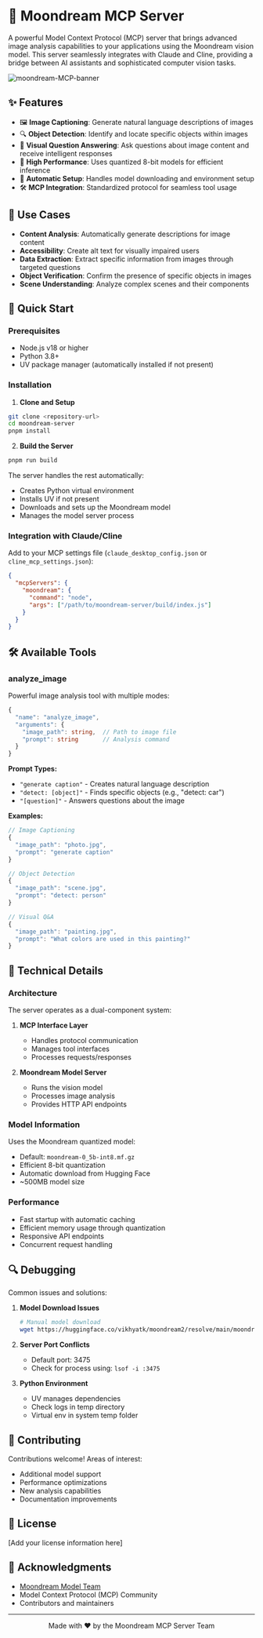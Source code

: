 # 🌙 Moondream MCP Server

A powerful Model Context Protocol (MCP) server that brings advanced image analysis capabilities to your applications using the Moondream vision model. This server seamlessly integrates with Claude and Cline, providing a bridge between AI assistants and sophisticated computer vision tasks.

![moondream-MCP-banner](https://github.com/user-attachments/assets/e999ada0-9dfa-4f3d-a489-e4ce58434ecb)


## ✨ Features

- 🖼️ **Image Captioning**: Generate natural language descriptions of images
- 🔍 **Object Detection**: Identify and locate specific objects within images
- 💭 **Visual Question Answering**: Ask questions about image content and receive intelligent responses
- 🚀 **High Performance**: Uses quantized 8-bit models for efficient inference
- 🔄 **Automatic Setup**: Handles model downloading and environment setup
- 🛠️ **MCP Integration**: Standardized protocol for seamless tool usage

## 🎯 Use Cases

- **Content Analysis**: Automatically generate descriptions for image content
- **Accessibility**: Create alt text for visually impaired users
- **Data Extraction**: Extract specific information from images through targeted questions
- **Object Verification**: Confirm the presence of specific objects in images
- **Scene Understanding**: Analyze complex scenes and their components

## 🚀 Quick Start

### Prerequisites

- Node.js v18 or higher
- Python 3.8+
- UV package manager (automatically installed if not present)

### Installation

1. **Clone and Setup**
```bash
git clone <repository-url>
cd moondream-server
pnpm install
```

2. **Build the Server**
```bash
pnpm run build
```

The server handles the rest automatically:
- Creates Python virtual environment
- Installs UV if not present
- Downloads and sets up the Moondream model
- Manages the model server process

### Integration with Claude/Cline

Add to your MCP settings file (`claude_desktop_config.json` or `cline_mcp_settings.json`):

```json
{
  "mcpServers": {
    "moondream": {
      "command": "node",
      "args": ["/path/to/moondream-server/build/index.js"]
    }
  }
}
```

## 🛠️ Available Tools

### analyze_image

Powerful image analysis tool with multiple modes:

```typescript
{
  "name": "analyze_image",
  "arguments": {
    "image_path": string,  // Path to image file
    "prompt": string       // Analysis command
  }
}
```

**Prompt Types:**
- `"generate caption"` - Creates natural language description
- `"detect: [object]"` - Finds specific objects (e.g., "detect: car")
- `"[question]"` - Answers questions about the image

**Examples:**

```javascript
// Image Captioning
{
  "image_path": "photo.jpg",
  "prompt": "generate caption"
}

// Object Detection
{
  "image_path": "scene.jpg",
  "prompt": "detect: person"
}

// Visual Q&A
{
  "image_path": "painting.jpg",
  "prompt": "What colors are used in this painting?"
}
```

## 🔧 Technical Details

### Architecture

The server operates as a dual-component system:

1. **MCP Interface Layer**
   - Handles protocol communication
   - Manages tool interfaces
   - Processes requests/responses

2. **Moondream Model Server**
   - Runs the vision model
   - Processes image analysis
   - Provides HTTP API endpoints

### Model Information

Uses the Moondream quantized model:
- Default: `moondream-0_5b-int8.mf.gz`
- Efficient 8-bit quantization
- Automatic download from Hugging Face
- ~500MB model size

### Performance

- Fast startup with automatic caching
- Efficient memory usage through quantization
- Responsive API endpoints
- Concurrent request handling

## 🔍 Debugging

Common issues and solutions:

1. **Model Download Issues**
   ```bash
   # Manual model download
   wget https://huggingface.co/vikhyatk/moondream2/resolve/main/moondream-0_5b-int8.mf.gz
   ```

2. **Server Port Conflicts**
   - Default port: 3475
   - Check for process using: `lsof -i :3475`

3. **Python Environment**
   - UV manages dependencies
   - Check logs in temp directory
   - Virtual env in system temp folder

## 🤝 Contributing

Contributions welcome! Areas of interest:

- Additional model support
- Performance optimizations
- New analysis capabilities
- Documentation improvements

## 📄 License

[Add your license information here]

## 🙏 Acknowledgments

- [Moondream Model Team](https://github.com/vikhyat/moondream)
- Model Context Protocol (MCP) Community
- Contributors and maintainers

---

<p align="center">
Made with ❤️ by the Moondream MCP Server Team
</p>
